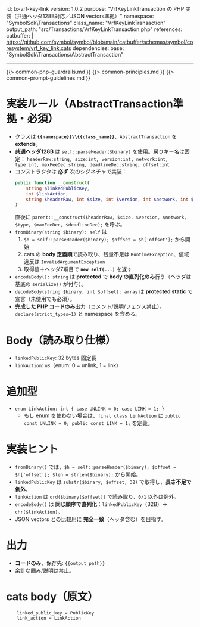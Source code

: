 id: tx-vrf-key-link
version: 1.0.2
purpose: "VrfKeyLinkTransaction の PHP 実装（共通ヘッダ128B対応／JSON vectors準拠）"
namespace: "SymbolSdk\\Transactions"
class_name: "VrfKeyLinkTransaction"
output_path: "src/Transactions/VrfKeyLinkTransaction.php"
references:
  catbuffer: |
    https://github.com/symbol/symbol/blob/main/catbuffer/schemas/symbol/coresystem/vrf_key_link.cats
dependencies:
  base:   "SymbolSdk\\Transactions\\AbstractTransaction"

---
{{> common-php-guardrails.md }}
{{> common-principles.md }}
{{> common-prompt-guidelines.md }}

# 実装ルール（AbstractTransaction準拠・必須）
- クラスは **`{{namespace}}\\{{class_name}}`**、`AbstractTransaction` を **extends**。
- **共通ヘッダ128B** は `self::parseHeader($binary)` を使用。戻りキー名は固定：
  `headerRaw:string, size:int, version:int, network:int, type:int, maxFeeDec:string, deadlineDec:string, offset:int`
- コンストラクタは **必ず** 次のシグネチャで実装：
  ```php
  public function __construct(
      string $linkedPublicKey,
      int $linkAction,
      string $headerRaw, int $size, int $version, int $network, int $type, string $maxFeeDec, string $deadlineDec
  )
  ```
  直後に `parent::__construct($headerRaw, $size, $version, $network, $type, $maxFeeDec, $deadlineDec);` を呼ぶ。
- `fromBinary(string $binary): self` は
  1) `$h = self::parseHeader($binary); $offset = $h['offset'];` から開始  
  2) cats の **body 定義順**で読み取り、残量不足は `RuntimeException`、値域違反は `InvalidArgumentException`  
  3) 取得値＋ヘッダ7項目で **`new self(...)`** を返す
- `encodeBody(): string` は **protected** で **body の直列化のみ**行う（ヘッダは基底の `serialize()` が付与）。
- `decodeBody(string $binary, int $offset): array` は **protected static** で宣言（未使用でも必須）。
- **完成した PHP コードのみ**出力（コメント/説明/フェンス禁止）。`declare(strict_types=1)` と namespace を含める。

# Body（読み取り仕様）
- `linkedPublicKey`: 32 bytes 固定長
- `linkAction`: `u8`（enum: 0 = unlink, 1 = link）

# 追加型
- `enum LinkAction: int { case UNLINK = 0; case LINK = 1; }`
  - もし enum を使わない場合は、`final class LinkAction` に `public const UNLINK = 0; public const LINK = 1;` を定義。

# 実装ヒント
- `fromBinary()` では、`$h = self::parseHeader($binary); $offset = $h['offset']; $len = strlen($binary);` から開始。
- `linkedPublicKey` は `substr($binary, $offset, 32)` で取得し、**長さ不足で例外**。
- `linkAction` は `ord($binary[$offset])` で読み取り、`0/1` 以外は例外。
- `encodeBody()` は **同じ順序で直列化**：`linkedPublicKey`（32B）→ `chr($linkAction)`。
- JSON vectors との比較用に **完全一致**（ヘッダ含む）を目指す。

# 出力
- **コードのみ**、保存先: `{{output_path}}`
- 余計な囲み/説明は禁止。

# cats body（原文）
```cats
	linked_public_key = PublicKey
	link_action = LinkAction
```
